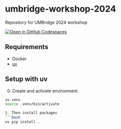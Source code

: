 # umbridge-workshop-2024
Repository for UMBridge 2024 workshop

[![Open in GitHub Codespaces](https://github.com/codespaces/badge.svg)](https://codespaces.new/krosenfeld-IDM/umbridge-workshop-2024)

## Requirements
- Docker
- [uv](https://docs.astral.sh/uv/getting-started/)

## Setup with uv

0. Create and activate environment. 
```bash
uv venv
source .venv/bin/activate

1. Then install packages
```bash
uv pip install .
```